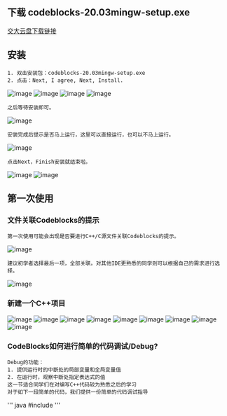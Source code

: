 ## 下载 codeblocks-20.03mingw-setup.exe
[交大云盘下载链接](https://jbox.sjtu.edu.cn/link/view/9f753b5137eb496388b32760df8ee67d)
## 安装
    1. 双击安装包：codeblocks-20.03mingw-setup.exe
    2. 点击：Next, I agree, Next, Install.

![image](https://github.com/longsjtu/FAQ/blob/Programming---ideas-and-methods/Codeblocks%20Installation/images/1.png)
![image](https://github.com/longsjtu/FAQ/blob/Programming---ideas-and-methods/Codeblocks%20Installation/images/2.png)
![image](https://github.com/longsjtu/FAQ/blob/Programming---ideas-and-methods/Codeblocks%20Installation/images/3.png)
![image](https://github.com/longsjtu/FAQ/blob/Programming---ideas-and-methods/Codeblocks%20Installation/images/4.png)

    之后等待安装即可。

![image](https://github.com/longsjtu/FAQ/blob/Programming---ideas-and-methods/Codeblocks%20Installation/images/5.png)

    安装完成后提示是否马上运行，这里可以直接运行，也可以不马上运行。

![image](https://github.com/longsjtu/FAQ/blob/Programming---ideas-and-methods/Codeblocks%20Installation/images/6.png)

    点击Next，Finish安装就结束啦。

![image](https://github.com/longsjtu/FAQ/blob/Programming---ideas-and-methods/Codeblocks%20Installation/images/7.png)
![image](https://github.com/longsjtu/FAQ/blob/Programming---ideas-and-methods/Codeblocks%20Installation/images/8.png)

## 第一次使用
### 文件关联Codeblocks的提示
    第一次使用可能会出现是否要进行C++/C源文件关联Codeblocks的提示。

![image](https://github.com/longsjtu/FAQ/blob/Programming---ideas-and-methods/Codeblocks%20Installation/images/9.png)

    建议初学者选择最后一项，全部关联。对其他IDE更熟悉的同学则可以根据自己的需求进行选择。

![image](https://github.com/longsjtu/FAQ/blob/Programming---ideas-and-methods/Codeblocks%20Installation/images/10.png)

### 新建一个C++项目

![image](https://github.com/longsjtu/FAQ/blob/Programming---ideas-and-methods/Codeblocks%20Installation/images/2-1.png)
![image](https://github.com/longsjtu/FAQ/blob/Programming---ideas-and-methods/Codeblocks%20Installation/images/2-2.png)
![image](https://github.com/longsjtu/FAQ/blob/Programming---ideas-and-methods/Codeblocks%20Installation/images/2-3.png)
![image](https://github.com/longsjtu/FAQ/blob/Programming---ideas-and-methods/Codeblocks%20Installation/images/2-4.png)
![image](https://github.com/longsjtu/FAQ/blob/Programming---ideas-and-methods/Codeblocks%20Installation/images/2-5.png)
![image](https://github.com/longsjtu/FAQ/blob/Programming---ideas-and-methods/Codeblocks%20Installation/images/2-6.png)
![image](https://github.com/longsjtu/FAQ/blob/Programming---ideas-and-methods/Codeblocks%20Installation/images/2-7.png)
![image](https://github.com/longsjtu/FAQ/blob/Programming---ideas-and-methods/Codeblocks%20Installation/images/2-8.png)
![image](https://github.com/longsjtu/FAQ/blob/Programming---ideas-and-methods/Codeblocks%20Installation/images/2-9.png)

### CodeBlocks如何进行简单的代码调试/Debug?
    Debug的功能：
    1. 提供运行时的中断处的局部变量和全局变量值
    2. 在运行时，观察中断处指定表达式的值
    这一节适合同学们在对编写C++代码较为熟悉之后的学习
    对于如下一段简单的代码，我们提供一份简单的代码调试指导

''' java
#include <iostream>
'''










